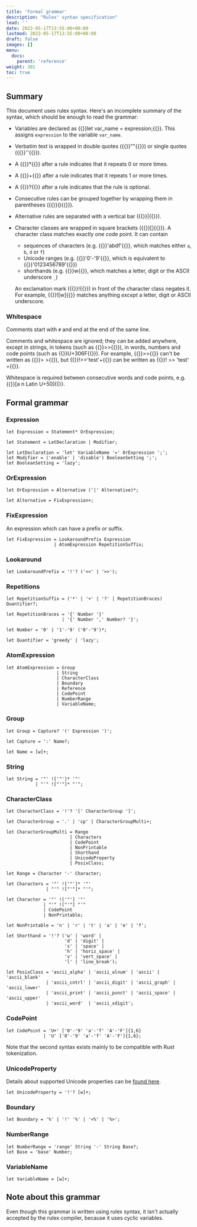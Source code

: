 ```yaml
---
title: 'Formal grammar'
description: "Rulex' syntax specification"
lead: ''
date: 2022-05-17T13:55:00+00:00
lastmod: 2022-05-17T13:55:00+00:00
draft: false
images: []
menu:
  docs:
    parent: 'reference'
weight: 301
toc: true
---
```


## Summary

This document uses rulex syntax. Here's an incomplete summary of the syntax, which should be enough
to read the grammar:

- Variables are declared as {{<rulex>}}let var_name = expression;{{</rulex>}}. This assigns
  `expression` to the variable `var_name`.

- Verbatim text is wrapped in double quotes ({{<rulex>}}""{{</rulex>}}) or single quotes
  ({{<rulex>}}''{{</rulex>}}).

- A {{<rulex>}}*{{</rulex>}} after a rule indicates that it repeats 0 or more times.

- A {{<rulex>}}+{{</rulex>}} after a rule indicates that it repeats 1 or more times.

- A {{<rulex>}}?{{</rulex>}} after a rule indicates that the rule is optional.

- Consecutive rules can be grouped together by wrapping them in parentheses
  ({{<rulex>}}(){{</rulex>}}).

- Alternative rules are separated with a vertical bar ({{<rulex>}}|{{</rulex>}}).

- Character classes are wrapped in square brackets ({{<rulex>}}[]{{</rulex>}}).
  A character class matches exactly one code point. It can contain

  - sequences of characters (e.g. {{<rulex>}}'abdf'{{</rulex>}}, which matches either
    `a`, `b`, `d` or `f`)
  - Unicode ranges (e.g. {{<rulex>}}'0'-'9'{{</rulex>}}, which is equivalent to
    {{<rulex>}}'0123456789'{{</rulex>}})
  - shorthands (e.g. {{<rulex>}}w{{</rulex>}}, which matches a letter, digit or
    the ASCII underscore `_`)

  An exclamation mark ({{<rulex>}}!{{</rulex>}}) in front of the character class negates it.
  For example, {{<rulex>}}![w]{{</rulex>}} matches anything _except_ a letter, digit or
  ASCII underscore.

### Whitespace

Comments start with `#` and end at the end of the same line.

Comments and whitespace are ignored; they can be added anywhere, except in strings, in tokens
(such as {{<rulex>}}>>{{</rulex>}}), in words, numbers and code points (such as
{{<rulex>}}U+306F{{</rulex>}}). For example, {{<rulex>}}>>{{</rulex>}} can't be written as
{{<rulex>}}> >{{</rulex>}}, but {{<rulex>}}!>>'test'+{{</rulex>}} can be written as
{{<rulex>}}! >> 'test' +{{</rulex>}}.

Whitespace is required between consecutive words and code points, e.g.
{{<rulex>}}[a n Latin U+50]{{</rulex>}}.

## Formal grammar

### Expression

```rulex
let Expression = Statement* OrExpression;

let Statement = LetDeclaration | Modifier;

let LetDeclaration = 'let' VariableName '=' OrExpression ';';
let Modifier = ('enable' | 'disable') BooleanSetting ';';
let BooleanSetting = 'lazy';
```

### OrExpression

```rulex
let OrExpression = Alternative ('|' Alternative)*;

let Alternative = FixExpression+;
```

### FixExpression

An expression which can have a prefix or suffix.

```rulex
let FixExpression = LookaroundPrefix Expression
                  | AtomExpression RepetitionSuffix;
```

### Lookaround

```rulex
let LookaroundPrefix = '!'? ('<<' | '>>');
```

### Repetitions

```rulex
let RepetitionSuffix = ('*' | '+' | '?' | RepetitionBraces) Quantifier?;

let RepetitionBraces = '{' Number '}'
                     | '{' Number ',' Number? '}';

let Number = '0' | '1'-'9' ('0'-'9')*;

let Quantifier = 'greedy' | 'lazy';
```

### AtomExpression

```rulex
let AtomExpression = Group
                   | String
                   | CharacterClass
                   | Boundary
                   | Reference
                   | CodePoint
                   | NumberRange
                   | VariableName;
```

### Group

```rulex
let Group = Capture? '(' Expression ')';

let Capture = ':' Name?;

let Name = [w]+;
```

### String

```rulex
let String = '"' !['"']* '"'
           | "'" !["'"]* "'";
```

### CharacterClass

```rulex
let CharacterClass = '!'? '[' CharacterGroup ']';

let CharacterGroup = '.' | 'cp' | CharacterGroupMulti+;

let CharacterGroupMulti = Range
                        | Characters
                        | CodePoint
                        | NonPrintable
                        | Shorthand
                        | UnicodeProperty
                        | PosixClass;

let Range = Character '-' Character;

let Characters = '"' !['"']* '"'
               | "'" !["'"]* "'";

let Character = '"' !['"'] '"'
              | "'" !["'"] "'"
              | CodePoint
              | NonPrintable;

let NonPrintable = 'n' | 'r' | 't' | 'a' | 'e' | 'f';

let Shorthand = '!'? ('w' | 'word' |
                      'd' | 'digit' |
                      's' | 'space' |
                      'h' | 'horiz_space' |
                      'v' | 'vert_space' |
                      'l' | 'line_break');

let PosixClass = 'ascii_alpha' | 'ascii_alnum' | 'ascii' | 'ascii_blank'
               | 'ascii_cntrl' | 'ascii_digit' | 'ascii_graph' | 'ascii_lower'
               | 'ascii_print' | 'ascii_punct' | 'ascii_space' | 'ascii_upper'
               | 'ascii_word'  | 'ascii_xdigit';
```

### CodePoint

```rulex
let CodePoint = 'U+' ['0'-'9' 'a'-'f' 'A'-'F']{1,6}
              | 'U' ['0'-'9' 'a'-'f' 'A'-'F']{1,6};
```

Note that the second syntax exists mainly to be compatible with Rust tokenization.

### UnicodeProperty

Details about supported Unicode properties can be [found here](../unicode-properties).

```rulex
let UnicodeProperty = '!'? [w]+;
```

### Boundary

```rulex
let Boundary = '%' | '!' '%' | '<%' | '%>';
```

### NumberRange

```rulex
let NumberRange = 'range' String '-' String Base?;
let Base = 'base' Number;
```

### VariableName

```rulex
let VariableName = [w]+;
```

## Note about this grammar

Even though this grammar is written using rulex syntax, it isn't actually accepted by the rulex
compiler, because it uses cyclic variables.
